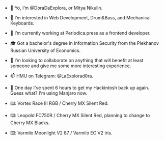 - 👋 Yo, I’m @DoraDaExplora, or Mitya Nikulin.
- 👀 I’m interested in Web Development, Drum&Bass, and Mechanical Keyboards.
- 🌱 I’m currently working at Periodica.press as a frontend developer.
- 🎓 Got a bachelor's degree in Information Security from the Plekhanov Russian University of Economics.
- 💞️ I’m looking to collaborate on anything that will benefit at least someone and give me some more interesting experience.
- 📫 HMU on Telegram: @LaExplorad0ra.
- 🤡 One day I've spent 6 hours to get my Hackintosh back up again. Guess what? I'm using Manjaro now.

- ⌨️: Vortex Race III RGB / Cherry MX Silent Red.
- ⌨️: Leopold FC750R / Cherry MX Silent Red, planning to change to Cherry MX Blacks.
- ⌨️: Varmilo Moonlight V2 87 / Varmilo EC V2 Iris.
